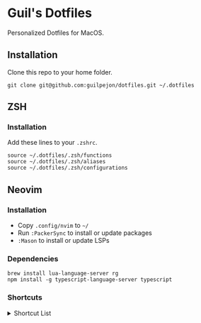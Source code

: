 # Guil's Dotfiles

Personalized Dotfiles for MacOS.

## Installation

Clone this repo to your home folder.
```
git clone git@github.com:guilpejon/dotfiles.git ~/.dotfiles
```

## ZSH

### Installation
Add these lines to your `.zshrc`.

```
source ~/.dotfiles/.zsh/functions
source ~/.dotfiles/.zsh/aliases
source ~/.dotfiles/.zsh/configurations
```

## Neovim

### Installation

- Copy `.config/nvim` to `~/`
- Run `:PackerSync` to install or update packages
- `:Mason` to install or update LSPs 

### Dependencies

```
brew install lua-language-server rg
npm install -g typescript-language-server typescript
```

### Shortcuts

<details>
<summary> Shortcut List</summary>

```
\ - leader
C-a - select all
+ - increase next number in line
- - decrease next number in line
te - tab edit

# splits
ss - split horizontally
sv - split vertically
sh - move left
sk - move up
sj - move down
sl - move right
C-w-<left> - decrease horizontally
C-w-<right> - increase horizontally
C-w-<up> - increase vertically
C-w-<down> - decrease vertically

# git
<leader>gb - open blame window
<leader>go - open file in git repo

# telescope
;f - find files
;r - live ripgrep
\\ - show buffers
;; - open last option used
;e - diagnostics
sf - file browser
# in file browser window
q - close
N - create a new file
h - go to parent dir
r - rename file
d - remove file
y - copy file

# lspsaga
K - hover doc
gd - find definition
↳ o - open selected file
gp - peek definition
gr - rename
```
</details>
